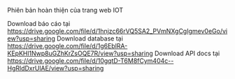 Phiên bản hoàn thiện của trang web IOT

Download báo cáo tại https://drive.google.com/file/d/1hnjzc66rVQ5SA2_PVmNXgCgIgmev0eGo/view?usp=sharing
Download database tại https://drive.google.com/file/d/1g6EblRA-KEpKHl1Nwp8uGZhKrZsOQE7R/view?usp=sharing
Download API docs tại https://drive.google.com/file/d/10gqtD-T6M8fCym404c--HgRldDxrUlAE/view?usp=sharing